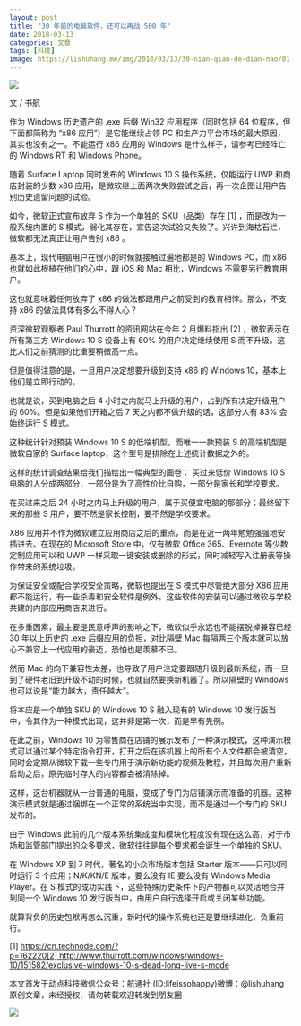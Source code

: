 ```yaml
---
layout: post
title: "30 年前的电脑软件，还可以再战 500 年"
date: 2018-03-13
categories: 文章
tags: [科技]
image: https://lishuhang.me/img/2018/03/13/30-nian-qian-de-dian-nao/01.jpg
---
```


![](https://mmbiz.qpic.cn/mmbiz_jpg/AdRKyBVLoHKiakUlbdQCPMlmicTFjEFCabghma7NZaHFf8gYhMBluiclF4Ko1PLtntcf77JWhHBNaZ0TwBHyV9Nzw/640?wx_fmt=jpeg)

文 / 书航

作为 Windows 历史遗产的 .exe 后缀 Win32 应用程序（同时包括 64 位程序，但下面都简称为 “x86 应用”）是它能继续占领 PC 和生产力平台市场的最大原因，其实也没有之一。不能运行 x86 应用的 Windows 是什么样子，请参考已经阵亡的 Windows RT 和 Windows Phone。

随着 Surface Laptop 同时发布的 Windows 10 S 操作系统，仅能运行 UWP 和商店封装的少数 x86 应用，是微软继上面两次失败尝试之后，再一次企图让用户告别历史遗留问题的试验。

如今，微软正式宣布放弃 S 作为一个单独的 SKU（品类）存在 [1] ，而是改为一般系统内置的 S 模式，弱化其存在，宣告这次试验又失败了。兴许到海枯石烂，微软都无法真正让用户告别 x86 。

基本上，现代电脑用户在很小的时候就接触过遍地都是的 Windows PC，而 x86 也就如此根植在他们的心中，跟 iOS 和 Mac 相比，Windows 不需要另行教育用户。

这也就意味着任何放弃了 x86 的做法都跟用户之前受到的教育相悖。那么，不支持 x86 的做法具体有多么不得人心？

资深微软观察者 Paul Thurrott 的资讯网站在今年 2 月爆料指出 [2] ，微软表示在所有第三方 Windows 10 S 设备上有 60% 的用户决定继续使用 S 而不升级。这比人们之前猜测的比重要稍微高一点。

但是值得注意的是，一旦用户决定想要升级到支持 x86 的 Windows 10，基本上他们是立即行动的。

也就是说，买到电脑之后 4 小时之内就马上升级的用户，占到所有决定升级用户的 60%。但是如果他们开箱之后 7 天之内都不做升级的话，这部分人有 83% 会始终运行 S 模式。

这种统计针对预装 Windows 10 S 的低端机型，而唯一一款预装 S 的高端机型是微软自家的 Surface laptop，这个型号是排除在上述统计数据之外的。

这样的统计调查结果给我们描绘出一幅典型的画卷： 买过来低价 Windows 10 S 电脑的人分成两部分，一部分是为了高性价比自购，一部分是家长和学校要求。

在买过来之后 24 小时之内马上升级的用户，属于买便宜电脑的那部分；最终留下来的那些 S 用户，要不然是家长控制，要不然是学校要求。

X86 应用并不作为微软建立应用商店之后的重点，而是在近一两年勉勉强强地安插进去。在现在的 Microsoft Store 中，仅有微软 Office 365、Evernote 等少数定制应用可以和 UWP 一样采取一键安装或删除的形式，同时减轻写入注册表等操作带来的系统垃圾。

为保证安全或配合学校安全策略，微软也提出在 S 模式中尽管绝大部分 X86 应用都不能运行，有一些杀毒和安全软件是例外。这些软件的安装可以通过微软与学校共建的内部应用商店来进行。

在多重因素，最主要是民意呼声的影响之下，微软似乎永远也不能摆脱掉兼容已经 30 年以上历史的 .exe 后缀应用的负担，对比隔壁 Mac 每隔两三个版本就可以放心不兼容上一代应用的豪迈，恐怕也是羡慕不已。

然而 Mac 的向下兼容性太差，也导致了用户注定要跟随升级到最新系统，而一旦到了硬件老旧到升级不动的时候，也就自然要换新机器了。所以隔壁的 Windows 也可以说是“能力越大，责任越大”。

将本应是一个单独 SKU 的 Windows 10 S 融入现有的 Windows 10 发行版当中，令其作为一种模式出现，这并非是第一次，而是早有先例。

在此之前，Windows 10 为零售商在店铺的展示发布了一种演示模式，这种演示模式可以通过某个特定指令打开，打开之后在该机器上的所有个人文件都会被清空，同时会定期从微软下载一些专门用于演示新功能的视频及教程，并且每次用户重新启动之后，原先临时存入的内容都会被清除掉。

这样，这台机器就从一台普通的电脑，变成了专门为店铺演示而准备的机器。这种演示模式就是通过捆绑在一个正常的系统当中实现，而不是通过一个专门的 SKU 发布的。

由于 Windows 此前的几个版本系统集成度和模块化程度没有现在这么高，对于市场和监管部门提出的众多要求，微软往往是每个要求都会诞生一个单独的 SKU。

在 Windows XP 到 7 时代，著名的小众市场版本包括 Starter 版本——只可以同时运行 3 个应用；N/K/KN/E 版本，要么没有 IE 要么没有 Windows Media Player。在 S 模式的成功实践下，这些特殊历史条件下的产物都可以灵活地合并到同一个 Windows 10 发行版当中，由用户自行选择开启或关闭某些功能。

就算背负的历史包袱再怎么沉重，新时代的操作系统也还是要继续进化，负重前行。

[1] https://cn.technode.com/?p=162220[2] http://www.thurrott.com/windows/windows-10/151582/exclusive-windows-10-s-dead-long-live-s-mode

本文首发于动点科技微信公众号：航通社 (ID:lifeissohappy)微博：@lishuhang原创文章，未经授权，请勿转载欢迎转发到朋友圈

![](https://lishuhang.me/img/2018/03/13/30-nian-qian-de-dian-nao/01.jpg)